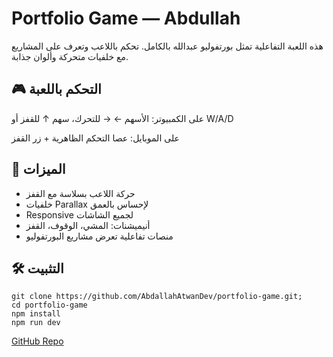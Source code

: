 <!DOCTYPE html>
<html lang="ar">
<head>
  <meta charset="UTF-8">
  <meta name="viewport" content="width=device-width, initial-scale=1.0">

</head>
<body>
  <h1>Portfolio Game — Abdullah</h1>
  <p>هذه اللعبة التفاعلية تمثل بورتفوليو عبدالله بالكامل. تحكم باللاعب وتعرف على المشاريع مع خلفيات متحركة وألوان جذابة.</p>

  <div class="feature">
    <h2>🎮 التحكم باللعبة</h2>
    <p>على الكمبيوتر: الأسهم ← → للتحرك، سهم ↑ للقفز أو W/A/D</p>
    <p>على الموبايل: عصا التحكم الظاهرية + زر القفز</p>
  </div>

  <div class="feature">
    <h2>🌌 الميزات</h2>
    <ul>
      <li>حركة اللاعب بسلاسة مع القفز</li>
      <li>خلفيات Parallax لإحساس بالعمق</li>
      <li>Responsive لجميع الشاشات</li>
      <li>أنيميشنات: المشي، الوقوف، القفز</li>
      <li>منصات تفاعلية تعرض مشاريع البورتفوليو</li>
    </ul>
  </div>

  <div class="feature">
    <h2>🛠️ التثبيت</h2>
    <p>
      <code>git clone https://github.com/AbdallahAtwanDev/portfolio-game.git;</code><br>
      <code>cd portfolio-game</code><br>
      <code>npm install</code><br>
      <code>npm run dev</code>
    </p>
    <a href="https://github.com/AbdallahAtwanDev/portfolio-game.git" target="_blank">GitHub Repo</a>
  </div>


</body>
</html>
